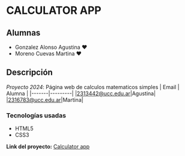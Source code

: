 # CALCULATOR APP 
## Alumnas
* Gonzalez Alonso Agustina ♥️
* Moreno Cuevas Martina ♥️
## Descripción
*Proyecto 2024*: Página web de calculos matematicos simples
| Email | Alumna |
|-------|---------|
|2313442@ucc.edu.ar|Agustina|
|2316783@ucc.edu.ar|Martina|

### Tecnologías usadas
* HTML5
* CSS3

**Link del proyecto:** 
[Calculator app](https://ucc-labcompu2.github.io/proyecto2024-gonzalez-moreno/inicio.html)

